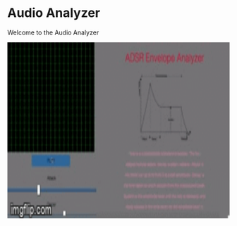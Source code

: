 # Audio Analyzer

Welcome to the Audio Analyzer 



<img src="https://github.com/jvioladevelops/Audio-Analyzer/blob/master/public/images/audioAnalyzer.gif" width="700" height="400">

